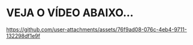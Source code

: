 # VEJA O VÍDEO ABAIXO...


https://github.com/user-attachments/assets/76f9ad08-076c-4eb4-9711-132298df1e9f

